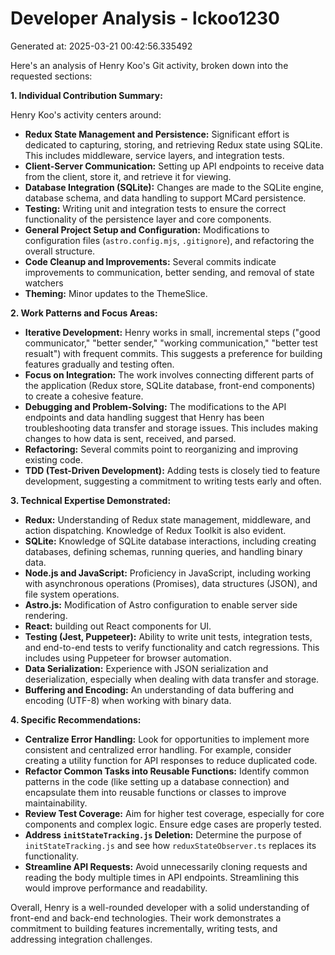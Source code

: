 # Developer Analysis - lckoo1230
Generated at: 2025-03-21 00:42:56.335492

Here's an analysis of Henry Koo's Git activity, broken down into the requested sections:

**1. Individual Contribution Summary:**

Henry Koo's activity centers around:

*   **Redux State Management and Persistence:** Significant effort is dedicated to capturing, storing, and retrieving Redux state using SQLite. This includes middleware, service layers, and integration tests.
*   **Client-Server Communication:** Setting up API endpoints to receive data from the client, store it, and retrieve it for viewing.
*   **Database Integration (SQLite):** Changes are made to the SQLite engine, database schema, and data handling to support MCard persistence.
*   **Testing:** Writing unit and integration tests to ensure the correct functionality of the persistence layer and core components.
*   **General Project Setup and Configuration:** Modifications to configuration files (`astro.config.mjs`, `.gitignore`),  and refactoring the overall structure.
*   **Code Cleanup and Improvements:**  Several commits indicate improvements to communication, better sending, and removal of state watchers
*   **Theming:** Minor updates to the ThemeSlice.

**2. Work Patterns and Focus Areas:**

*   **Iterative Development:** Henry works in small, incremental steps ("good communicator," "better sender," "working communication," "better test resualt") with frequent commits. This suggests a preference for building features gradually and testing often.
*   **Focus on Integration:**  The work involves connecting different parts of the application (Redux store, SQLite database, front-end components) to create a cohesive feature.
*   **Debugging and Problem-Solving:** The modifications to the API endpoints and data handling suggest that Henry has been troubleshooting data transfer and storage issues. This includes making changes to how data is sent, received, and parsed.
*   **Refactoring:** Several commits point to reorganizing and improving existing code.
*   **TDD (Test-Driven Development):** Adding tests is closely tied to feature development, suggesting a commitment to writing tests early and often.

**3. Technical Expertise Demonstrated:**

*   **Redux:** Understanding of Redux state management, middleware, and action dispatching.  Knowledge of Redux Toolkit is also evident.
*   **SQLite:**  Knowledge of SQLite database interactions, including creating databases, defining schemas, running queries, and handling binary data.
*   **Node.js and JavaScript:** Proficiency in JavaScript, including working with asynchronous operations (Promises),  data structures (JSON), and file system operations.
*   **Astro.js:** Modification of Astro configuration to enable server side rendering.
*   **React:** building out React components for UI.
*   **Testing (Jest, Puppeteer):**  Ability to write unit tests, integration tests, and end-to-end tests to verify functionality and catch regressions. This includes using Puppeteer for browser automation.
*   **Data Serialization:**  Experience with JSON serialization and deserialization, especially when dealing with data transfer and storage.
*   **Buffering and Encoding:** An understanding of data buffering and encoding (UTF-8) when working with binary data.

**4. Specific Recommendations:**

*   **Centralize Error Handling:** Look for opportunities to implement more consistent and centralized error handling.  For example, consider creating a utility function for API responses to reduce duplicated code.
*   **Refactor Common Tasks into Reusable Functions:**  Identify common patterns in the code (like setting up a database connection) and encapsulate them into reusable functions or classes to improve maintainability.
*   **Review Test Coverage:** Aim for higher test coverage, especially for core components and complex logic. Ensure edge cases are properly tested.
*   **Address `initStateTracking.js` Deletion:** Determine the purpose of `initStateTracking.js` and see how `reduxStateObserver.ts` replaces its functionality.
*   **Streamline API Requests:** Avoid unnecessarily cloning requests and reading the body multiple times in API endpoints. Streamlining this would improve performance and readability.

Overall, Henry is a well-rounded developer with a solid understanding of front-end and back-end technologies.  Their work demonstrates a commitment to building features incrementally, writing tests, and addressing integration challenges.
